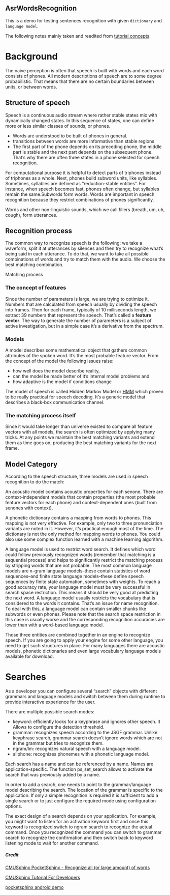 AsrWordsRecognition
-------------------

This is a demo for testing sentences recognition with given `dictionary` and 
`language model`.

The following notes mainly taken and reedited from [tutorial concepts](https://cmusphinx.github.io/wiki/tutorialconcepts/).

# Background

The naive perception is often that speech is built with words and each word consists of phones. 
All modern descriptions of speech are to some degree probabilistic. That means that there are no 
certain boundaries between units, or between words.


## Structure of speech

Speech is a continuous audio stream where rather stable states mix with dynamically changed states. 
In this sequence of states, one can define more or less similar classes of sounds, or phones.

* Words are understood to be built of phones in general.
* transitions between words are more informative than stable regions
* The first part of the phone depends on its preceding phone, the middle part is stable and the next
 part depends on the subsequent phone. 
That’s why there are often three states in a phone selected for speech recognition.

For computational purpose it is helpful to detect parts of triphones instead of triphones as a whole.
Next, phones build subword units, like syllables. Sometimes, syllables are defined as 
“reduction-stable entities”. For instance, when speech becomes fast, phones often change, but 
syllables remain the same.Subwords form words. Words are important in speech recognition because 
they restrict combinations of phones significantly.


Words and other non-linguistic sounds, which we call fillers (breath, um, uh, cough), form utterances.

## Recognition process

The common way to recognize speech is the following: 
we take a waveform, split it at utterances by silences and then try to recognize what’s being said 
in each utterance. 
To do that, we want to take all possible combinations of words and try to match them with the audio.
We choose the best matching combination.


Matching process

### The concept of features

Since the number of parameters is large, we are trying to optimize it. Numbers that are calculated 
from speech usually by dividing the speech into frames. Then for each frame, typically of 10 
milliseconds length, we extract 39 numbers that represent the speech. That’s called a **feature vector**.
The way to generate the number of parameters is a subject of active investigation, but in a simple 
case it’s a derivative from the spectrum.

### Models

A model describes some mathematical object that gathers common attributes of the spoken word. It’s 
the most probable feature vector. From the concept of the model the following issues raise:

* how well does the model describe reality,
* can the model be made better of it’s internal model problems and
* how adaptive is the model if conditions change

The model of speech is called Hidden Markov Model or [HMM](https://en.wikipedia.org/wiki/Hidden_Markov_model) 
which proven to be really practical for speech decoding. 
It’s a generic model that describes a black-box communication channel.

### The matching process itself
Since it would take longer than universe existed to compare all feature vectors with all models, the
search is often optimized by applying many tricks. At any points we maintain the best matching 
variants and extend them as time goes on, producing the best matching variants for the next frame.

## Model Category
According to the speech structure, three models are used in speech recognition to do the match:

An acoustic model contains acoustic properties for each senone. There are context-independent models
 that contain properties 
(the most probable feature vectors for each phone) and context-dependent ones (built from senones 
with context).

A phonetic dictionary contains a mapping from words to phones. This mapping is not very effective. 
For example, only two to three pronunciation variants are noted in it. However, it’s practical 
enough most of the time. The dictionary is not the only method for mapping words to phones. You 
could also use some complex function learned with a machine learning algorithm.

A language model is used to restrict word search. It defines which word could follow previously 
recognized words (remember that matching is a sequential process) and helps to significantly 
restrict the matching process by stripping words that are not probable. The most common language 
models are n-gram language models–these contain statistics of word sequences–and finite state 
language models–these define speech sequences by finite state automation, sometimes with weights. To
reach a good accuracy rate, your language model must be very successful in search space restriction.
This means it should be very good at predicting the next word. A language model usually restricts 
the vocabulary that is considered to the words it contains. That’s an issue for name recognition. To
deal with this, a language model can contain smaller chunks like subwords or even phones. Please 
note that the search space restriction in this case is usually worse and the corresponding 
recognition accuracies are lower than with a word-based language model.

Those three entities are combined together in an engine to recognize speech. If you are going to 
apply your engine for some other language, you need to get such structures in place. For many 
languages there are acoustic models, phonetic dictionaries and even large vocabulary language models
available for download.

# Searches
As a developer you can configure several “search” objects with different grammars and language 
models and switch between them during runtime to provide interactive experience for the user.

There are multiple possible search modes:

* keyword: efficiently looks for a keyphrase and ignores other speech. It Allows to configure the 
detection threshold.
* grammar: recognizes speech according to the JSGF grammar. Unlike keyphrase search, grammar search 
doesn’t ignore words which are not in the grammar but tries to recognize them.
* ngram/lm: recognizes natural speech with a language model.
* allphone: recognizes phonemes with a phonetic language model.

Each search has a name and can be referenced by a name. Names are application-specific. The function
ps_set_search allows to activate the search that was previously added by a name.

In order to add a search, one needs to point to the grammar/language model describing the search. 
The location of the grammar is specific to the application. If only a simple recognition is required
it is sufficient to add a single search or to just configure the required mode using configuration 
options.

The exact design of a search depends on your application. For example, you might want to listen for 
an activation keyword first and once this keyword is recognized switch to ngram search to recognize 
the actual command. Once you recognized the command you can switch to grammar search to recognize 
the confirmation and then switch back to keyword listening mode to wait for another command.

 
 ##### Credit
 [CMUSphinx PocketSphinx - Recognize all (or large amount) of words](https://stackoverflow.com/questions/25949295/cmusphinx-pocketsphinx-recognize-all-or-large-amount-of-words/25951895#25951895)
 
 [CMUSphinx Tutorial For Developers](https://cmusphinx.github.io/wiki/tutorial/)
 
 [pocketsphinx android demo](https://github.com/cmusphinx/pocketsphinx-android-demo)